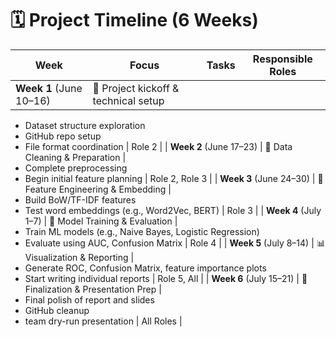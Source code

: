 # 🗓️ Project Timeline (6 Weeks)

| Week | Focus | Tasks | Responsible Roles |
|------|-------|-------|--------------------|
| **Week 1** (June 10–16) | 🧠 Project kickoff & technical setup |  
- Dataset structure exploration  
- GitHub repo setup  
- File format coordination | Role 2 |
| **Week 2** (June 17–23) | 🧹 Data Cleaning & Preparation |  
- Complete preprocessing  
- Begin initial feature planning | Role 2, Role 3 |
| **Week 3** (June 24–30) | 🔧 Feature Engineering & Embedding |  
- Build BoW/TF-IDF features  
- Test word embeddings (e.g., Word2Vec, BERT) | Role 3 |
| **Week 4** (July 1–7) | 🧪 Model Training & Evaluation |  
- Train ML models (e.g., Naive Bayes, Logistic Regression)  
- Evaluate using AUC, Confusion Matrix | Role 4 |
| **Week 5** (July 8–14) | 📊 Visualization & Reporting |  
- Generate ROC, Confusion Matrix, feature importance plots  
- Start writing individual reports | Role 5, All |
| **Week 6** (July 15–21) | 📝 Finalization & Presentation Prep |  
- Final polish of report and slides  
- GitHub cleanup  
- team dry-run presentation | All Roles |
